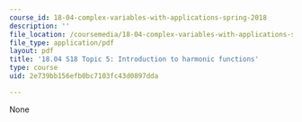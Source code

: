 ```yaml
---
course_id: 18-04-complex-variables-with-applications-spring-2018
description: ''
file_location: /coursemedia/18-04-complex-variables-with-applications-spring-2018/2e739bb156efb0bc7103fc43d0897dda_MIT18_04S18_topic5.pdf
file_type: application/pdf
layout: pdf
title: '18.04 S18 Topic 5: Introduction to harmonic functions'
type: course
uid: 2e739bb156efb0bc7103fc43d0897dda

---
```

None